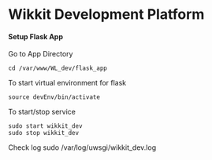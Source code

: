 # Wikkit Development Platform
#### Setup Flask App ####

Go to App Directory

    cd /var/www/WL_dev/flask_app

To start virtual environment for flask

    source devEnv/bin/activate

To start/stop service

    sudo start wikkit_dev
    sudo stop wikkit_dev

Check log 
    sudo /var/log/uwsgi/wikkit_dev.log

